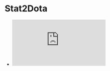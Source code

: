 # Stat2Dota
- ![](https://github.com/ParkhomenkoArtyom750504/Stat2Dota/blob/master/Documentation/SRS(ru).md)
